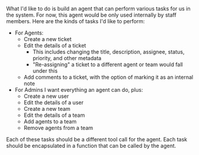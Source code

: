 What I'd like to do is build an agent that can perform various tasks for us in the system. For now, this agent would be only used internally by staff members. Here are the kinds of tasks I'd like to perform:

* For Agents:
	* Create a new ticket
	* Edit the details of a ticket
		* This includes changing the title, description, assignee, status, priority, and other metadata
		* "Re-assigning" a ticket to a different agent or team would fall under this
	* Add comments to a ticket, with the option of marking it as an internal note
* For Admins I want everything an agent can do, plus:
	* Create a new user
	* Edit the details of a user
	* Create a new team
	* Edit the details of a team
	* Add agents to a team
	* Remove agents from a team

Each of these tasks should be a different tool call for the agent.
Each task should be encapsulated in a function that can be called by the agent.
